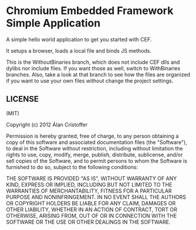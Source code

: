 Chromium Embedded Framework Simple Application
==============================================
A simple hello world application to get you started with CEF.

It setups a browser, loads a local file and binds JS methods.

This is the WithoutBinaries branch, which does not include CEF dlls and dylibs nor include files.
If you want those as well, switch to WithBinaries branches.
Also, take a look at that branch to see how the files are organized if you want to use your own files without change the project settings.

LICENSE
-------
(MIT)

Copyright (c) 2012 Álan Crístoffer

Permission is hereby granted, free of charge, to any person obtaining a copy of this software and associated documentation files (the "Software"), to deal in the Software without restriction, including without limitation the rights to use, copy, modify, merge, publish, distribute, sublicense, and/or sell copies of the Software, and to permit persons to whom the Software is furnished to do so, subject to the following conditions:

THE SOFTWARE IS PROVIDED "AS IS", WITHOUT WARRANTY OF ANY KIND, EXPRESS OR IMPLIED, INCLUDING BUT NOT LIMITED TO THE WARRANTIES OF MERCHANTABILITY, FITNESS FOR A PARTICULAR PURPOSE AND NONINFRINGEMENT. IN NO EVENT SHALL THE AUTHORS OR COPYRIGHT HOLDERS BE LIABLE FOR ANY CLAIM, DAMAGES OR OTHER LIABILITY, WHETHER IN AN ACTION OF CONTRACT, TORT OR OTHERWISE, ARISING FROM, OUT OF OR IN CONNECTION WITH THE SOFTWARE OR THE USE OR OTHER DEALINGS IN THE SOFTWARE.